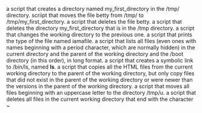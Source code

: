 a script that creates a directory named my_first_directory in the /tmp/ directory.
scriipt that moves the file betty from /tmp/ to /tmp/my_first_directory.
a script that deletes the file betty.
a script that deletes the directory my_first_directory that is in the /tmp directory.
a script that changes the working directory to the previous one.
 a script that prints the type of the file named iamafile. 
 a script that lists all files (even ones with names beginning with a period character, which are normally hidden) in the current directory and the parent of the working directory and the /boot directory (in this order), in long format.
a script that creates a symbolic link to /bin/ls, named __ls__. 
a script that copies all the HTML files from the current working directory to the parent of the working directory, but only copy files that did not exist in the parent of the working directory or were newer than the versions in the parent of the working directory.
a script that moves all files beginning with an uppercase letter to the directory /tmp/u.
a script that deletes all files in the current working directory that end with the character ~

